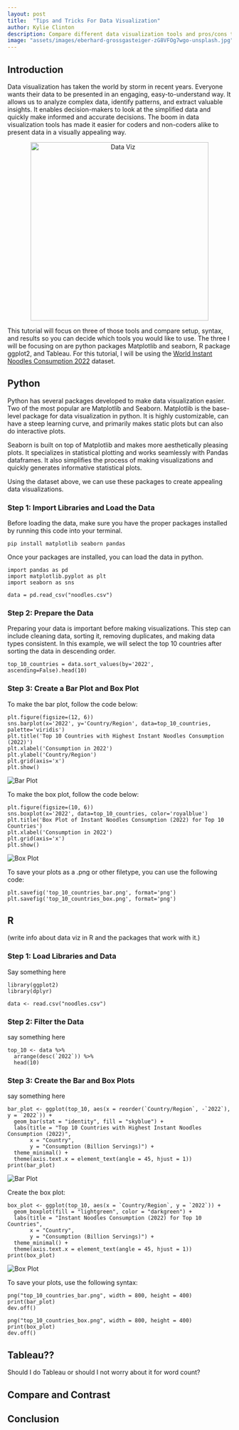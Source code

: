 ```yaml
---
layout: post
title:  "Tips and Tricks For Data Visualization"
author: Kylie Clinton
description: Compare different data visualization tools and pros/cons to each.
image: "assets/images/eberhard-grossgasteiger-zG8VFOg7wgo-unsplash.jpg"
--- 
```

## Introduction
Data visualization has taken the world by storm in recent years. Everyone wants their data to be presented in an engaging, easy-to-understand way. It allows us to analyze complex data, identify patterns, and extract valuable insights. It enables decision-makers to look at the simplified data and quickly make informed and accurate decisions. The boom in data visualization tools has made it easier for coders and non-coders alike to present data in a visually appealing way.

<div style="text-align:center">
  <img src="/assets/images/lukas-blazek-mcSDtbWXUZU-unsplash.jpg" alt="Data Viz" width="400">
</div>

This tutorial will focus on three of those tools and compare setup, syntax, and results so you can decide which tools you would like to use. The three I will be focusing on are python packages Matplotlib and seaborn, R package ggplot2, and Tableau. For this tutorial, I will be using the [World Instant Noodles Consumption 2022]([https://statistics.byu.edu](https://www.kaggle.com/datasets/fortuneuwha/world-instant-noodles-consumption-2022/)) dataset.
## Python
Python has several packages developed to make data visualization easier. Two of the most popular are Matplotlib and Seaborn. Matplotlib is the base-level package for data visualization in python. It is highly customizable, can have a steep learning curve, and primarily makes static plots but can also do interactive plots.

Seaborn is built on top of Matplotlib and makes more aesthetically pleasing plots. It specializes in statistical plotting and works seamlessly with Pandas dataframes. It also simplifies the process of making visualizations and quickly generates informative statistical plots.

Using the dataset above, we can use these packages to create appealing data visualizations.

### Step 1: Import Libraries and Load the Data
Before loading the data, make sure you have the proper packages installed by running this code into your terminal.

```
pip install matplotlib seaborn pandas
```

Once your packages are installed, you can load the data in python.

```
import pandas as pd
import matplotlib.pyplot as plt
import seaborn as sns

data = pd.read_csv("noodles.csv")
```

### Step 2: Prepare the Data
Preparing your data is important before making visualizations. This step can include cleaning data, sorting it, removing duplicates, and making data types consistent. In this example, we will select the top 10 countries after sorting the data in descending order.

```
top_10_countries = data.sort_values(by='2022', ascending=False).head(10)
```

### Step 3: Create a Bar Plot and Box Plot
To make the bar plot, follow the code below:

```
plt.figure(figsize=(12, 6))
sns.barplot(x='2022', y='Country/Region', data=top_10_countries, palette='viridis')
plt.title('Top 10 Countries with Highest Instant Noodles Consumption (2022)')
plt.xlabel('Consumption in 2022')
plt.ylabel('Country/Region')
plt.grid(axis='x')
plt.show()
```
![Bar Plot](/assets/images/top_10_countries_bar.png)

To make the box plot, follow the code below:

```
plt.figure(figsize=(10, 6))
sns.boxplot(x='2022', data=top_10_countries, color='royalblue')
plt.title('Box Plot of Instant Noodles Consumption (2022) for Top 10 Countries')
plt.xlabel('Consumption in 2022')
plt.grid(axis='x')
plt.show()
```
![Box Plot](/assets/images/top_10_countries_box.png)

To save your plots as a .png or other filetype, you can use the following code:

```
plt.savefig('top_10_countries_bar.png', format='png')
plt.savefig('top_10_countries_box.png', format='png')
```

## R
(write info about data viz in R and the packages that work with it.)

### Step 1: Load Libraries and Data
Say something here
```
library(ggplot2)
library(dplyr)

data <- read.csv("noodles.csv")
```
### Step 2: Filter the Data
say something here
```
top_10 <- data %>%
  arrange(desc(`2022`)) %>%
  head(10)
```

### Step 3: Create the Bar and Box Plots
say something here
```
bar_plot <- ggplot(top_10, aes(x = reorder(`Country/Region`, -`2022`), y = `2022`)) +
  geom_bar(stat = "identity", fill = "skyblue") +
  labs(title = "Top 10 Countries with Highest Instant Noodles Consumption (2022)",
       x = "Country",
       y = "Consumption (Billion Servings)") +
  theme_minimal() +
  theme(axis.text.x = element_text(angle = 45, hjust = 1))
print(bar_plot)
```
![Bar Plot](/assets/images/top_10_countries_bar_r.png)

Create the box plot:
```
box_plot <- ggplot(top_10, aes(x = `Country/Region`, y = `2022`)) +
  geom_boxplot(fill = "lightgreen", color = "darkgreen") +
  labs(title = "Instant Noodles Consumption (2022) for Top 10 Countries",
       x = "Country",
       y = "Consumption (Billion Servings)") +
  theme_minimal() +
  theme(axis.text.x = element_text(angle = 45, hjust = 1))
print(box_plot)
```

![Box Plot](/assets/images/top_10_countries_box_r.png)

To save your plots, use the following syntax:
```
png("top_10_countries_bar.png", width = 800, height = 400)
print(bar_plot)
dev.off()

png("top_10_countries_box.png", width = 800, height = 400)
print(box_plot)
dev.off()
```

## Tableau??
Should I do Tableau or should I not worry about it for word count?


## Compare and Contrast


## Conclusion

